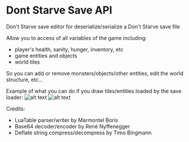 # Dont Starve Save API
Don't Starve save editor for deserialize/serialize a Don't Starve save file

Allow you to access of all variables of the game including:
- player's health, sanity, hunger, inventory, etc
- game entities and objects
- world tiles

So you can add or remove monsters/objects/other entities, edit the world structure, etc...

Example of what you can do if you draw tiles/entities loaded by the save loader:
![alt text](http://i.imgur.com/0dhl5Qa.jpg)
![alt text](http://i.imgur.com/3xyYVgc.jpg)

Credits:
* LuaTable parser/writer by Marmontel Boris
* Base64 decoder/encoder by René Nyffenegger
* Deflate string compress/decompress by Timo Bingmann
